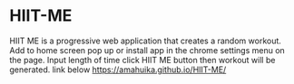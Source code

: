 # HIIT-ME

HIIT ME is a progressive web application that creates a random workout.
Add to home screen pop up or install app in the chrome settings menu on the page.
Input length of time click HIIT ME button then workout will be generated.
link below
https://amahuika.github.io/HIIT-ME/
